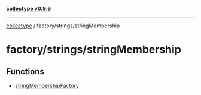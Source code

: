 [**collectype v0.9.6**](../../../README.md)

***

[collectype](../../../modules.md) / factory/strings/stringMembership

# factory/strings/stringMembership

## Functions

- [stringMembershipFactory](functions/stringMembershipFactory.md)
